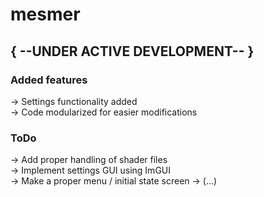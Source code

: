 # mesmer

## { --UNDER ACTIVE DEVELOPMENT-- }

### Added features
-> Settings functionality added <br>
-> Code modularized for easier modifications <br>

### ToDo
-> Add proper handling of shader files <br>
-> Implement settings GUI using ImGUI <br>
-> Make a proper menu / initial state screen
-> (...)


